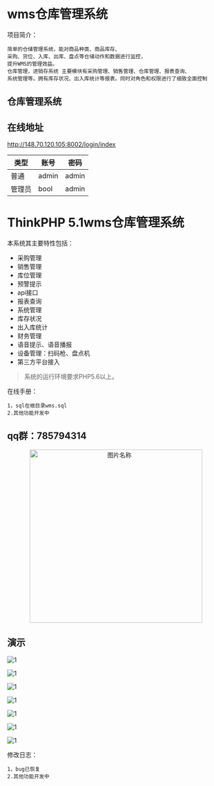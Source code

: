 # wms仓库管理系统
项目简介：
     
    简单的仓储管理系统，能对商品种类、商品库存、
    采购、货位、入库、出库、盘点等仓储动作和数据进行监控，
    提升WMS的管理效益。
    仓库管理，进销存系统 主要模块有采购管理、销售管理、仓库管理、报表查询、
    系统管理等。拥有库存状况、出入库统计等报表。同时对角色和权限进行了细致全面控制

## 仓库管理系统

## 在线地址 

http://148.70.120.105:8002/login/index


类型| 账号 | 密码
---|---|---
普通|admin | admin
管理员|bool | admin



<!-- ## 默认分支

https://github.com/bool1993/xenon-wms -->


ThinkPHP 5.1wms仓库管理系统
==============================
本系统其主要特性包括：

 + 采购管理
 + 销售管理
 + 库位管理
 + 预警提示
 + api接口
 + 报表查询
 + 系统管理
 + 库存状况
 + 出入库统计
 + 财务管理
 + 语音提示、语音播报
 + 设备管理：扫码枪、盘点机
 + 第三方平台接入

> 系统的运行环境要求PHP5.6以上。

在线手册：
    
    1，sql在根目录wms.sql
    2.其他功能开发中
## qq群：785794314

<div  align="center">    
  <img src="./demo/qq.png" width = "400" alt="图片名称" align=center />
</div>



## 演示
![1](./demo/1.gif)

![1](./demo/20171229163116.png)

![1](./demo/20171229163127.png)

![1](./demo/20171229163140.png)

![1](./demo/20171229185301.png)

![1](./demo/20171230124816.png)

![1](./demo/20171230124819.png)



修改日志：
    
    1，bug已恢复
    2.其他功能开发中
